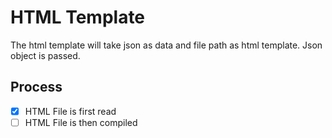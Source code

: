 # HTML Template

The html template will take json as data and file path as html template. Json object is passed.

## Process

- [x] HTML File is first read
- [ ] HTML File is then compiled
